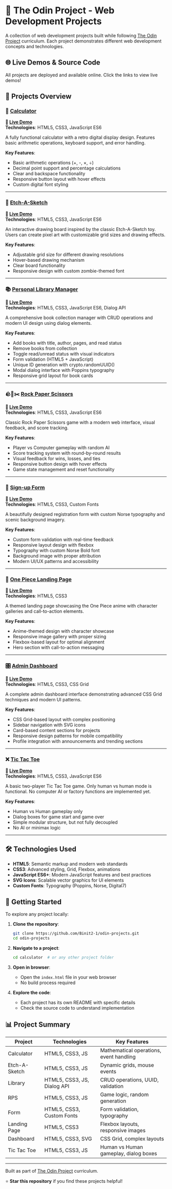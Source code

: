 # 🚀 The Odin Project - Web Development Projects

A collection of web development projects built while following [The Odin Project](https://www.theodinproject.com/) curriculum. Each project demonstrates different web development concepts and technologies.

## 🌐 Live Demos & Source Code

All projects are deployed and available online. Click the links to view live demos!

## 📁 Projects Overview

### 🧮 [Calculator](./calculator/)
**🔗 [Live Demo](https://binit2-1.github.io/odin-projects/calculator/)**  
**Technologies**: HTML5, CSS3, JavaScript ES6

A fully functional calculator with a retro digital display design. Features basic arithmetic operations, keyboard support, and error handling.

**Key Features**:
- Basic arithmetic operations (+, -, ×, ÷)
- Decimal point support and percentage calculations
- Clear and backspace functionality
- Responsive button layout with hover effects
- Custom digital font styling

---

### 🎨 [Etch-A-Sketch](./Etch-A-Sketch/)
**🔗 [Live Demo](https://binit2-1.github.io/odin-projects/Etch-A-Sketch/)**  
**Technologies**: HTML5, CSS3, JavaScript ES6

An interactive drawing board inspired by the classic Etch-A-Sketch toy. Users can create pixel art with customizable grid sizes and drawing effects.

**Key Features**:
- Adjustable grid size for different drawing resolutions
- Hover-based drawing mechanism
- Clear board functionality
- Responsive design with custom zombie-themed font

---

### 📚 [Personal Library Manager](./library/)
**🔗 [Live Demo](https://binit2-1.github.io/odin-projects/library/)**  
**Technologies**: HTML5, CSS3, JavaScript ES6, Dialog API

A comprehensive book collection manager with CRUD operations and modern UI design using dialog elements.

**Key Features**:
- Add books with title, author, pages, and read status
- Remove books from collection
- Toggle read/unread status with visual indicators
- Form validation (HTML5 + JavaScript)
- Unique ID generation with crypto.randomUUID()
- Modal dialog interface with Poppins typography
- Responsive grid layout for book cards

---

### 🪨📄✂️ [Rock Paper Scissors](./RPS/)
**🔗 [Live Demo](https://binit2-1.github.io/odin-projects/RPS/)**  
**Technologies**: HTML5, CSS3, JavaScript ES6

Classic Rock Paper Scissors game with a modern web interface, visual feedback, and score tracking.

**Key Features**:
- Player vs Computer gameplay with random AI
- Score tracking system with round-by-round results
- Visual feedback for wins, losses, and ties
- Responsive button design with hover effects
- Game state management and reset functionality

---

### 📝 [Sign-up Form](./form/)
**🔗 [Live Demo](https://binit2-1.github.io/odin-projects/form/)**  
**Technologies**: HTML5, CSS3, Custom Fonts

A beautifully designed registration form with custom Norse typography and scenic background imagery.

**Key Features**:
- Custom form validation with real-time feedback
- Responsive layout design with flexbox
- Typography with custom Norse Bold font
- Background image with proper attribution
- Modern UI/UX patterns and accessibility

---

### 🎨 [One Piece Landing Page](./OnePiece-LandingPage/)
**🔗 [Live Demo](https://binit2-1.github.io/odin-projects/OnePiece-LandingPage/)**  
**Technologies**: HTML5, CSS3

A themed landing page showcasing the One Piece anime with character galleries and call-to-action elements.

**Key Features**:
- Anime-themed design with character showcase
- Responsive image gallery with proper sizing
- Flexbox-based layout for optimal alignment
- Hero section with call-to-action messaging

---

### 🎛️ [Admin Dashboard](./dashboard/)
**🔗 [Live Demo](https://binit2-1.github.io/odin-projects/dashboard/)**  
**Technologies**: HTML5, CSS3, CSS Grid

A complete admin dashboard interface demonstrating advanced CSS Grid techniques and modern UI patterns.

**Key Features**:
- CSS Grid-based layout with complex positioning
- Sidebar navigation with SVG icons
- Card-based content sections for projects
- Responsive design patterns for mobile compatibility
- Profile integration with announcements and trending sections

---

### ❌ [Tic Tac Toe](./TicTacToe/)
**🔗 [Live Demo](https://binit2-1.github.io/odin-projects/TicTacToe/)**  
**Technologies**: HTML5, CSS3, JavaScript ES6

A basic two-player Tic Tac Toe game. Only human vs human mode is functional. No computer AI or factory functions are implemented yet.

**Key Features**:
- Human vs Human gameplay only
- Dialog boxes for game start and game over
- Simple modular structure, but not fully decoupled
- No AI or minimax logic

---

## 🛠️ Technologies Used

- **HTML5**: Semantic markup and modern web standards
- **CSS3**: Advanced styling, Grid, Flexbox, animations
- **JavaScript ES6+**: Modern JavaScript features and best practices
- **SVG Icons**: Scalable vector graphics for UI elements
- **Custom Fonts**: Typography (Poppins, Norse, Digital7)

## 🚀 Getting Started

To explore any project locally:

1. **Clone the repository**:
   ```bash
   git clone https://github.com/Binit2-1/odin-projects.git
   cd odin-projects
   ```

2. **Navigate to a project**:
   ```bash
   cd calculator  # or any other project folder
   ```

3. **Open in browser**:
   - Open the `index.html` file in your web browser
   - No build process required

4. **Explore the code**:
   - Each project has its own README with specific details
   - Check the source code to understand implementation

## 📊 Project Summary

| Project | Technologies | Key Features |
|---------|-------------|--------------|
| Calculator | HTML5, CSS3, JS | Mathematical operations, event handling |
| Etch-A-Sketch | HTML5, CSS3, JS | Dynamic grids, mouse events |
| Library | HTML5, CSS3, JS, Dialog API | CRUD operations, UUID, validation |
| RPS | HTML5, CSS3, JS | Game logic, random generation |
| Form | HTML5, CSS3, Custom Fonts | Form validation, typography |
| Landing Page | HTML5, CSS3 | Flexbox layouts, responsive images |
| Dashboard | HTML5, CSS3, SVG | CSS Grid, complex layouts |
| Tic Tac Toe | HTML5, CSS3, JS | Human vs Human gameplay, dialog boxes |

---

Built as part of [The Odin Project](https://www.theodinproject.com/) curriculum.

⭐ **Star this repository** if you find these projects helpful!